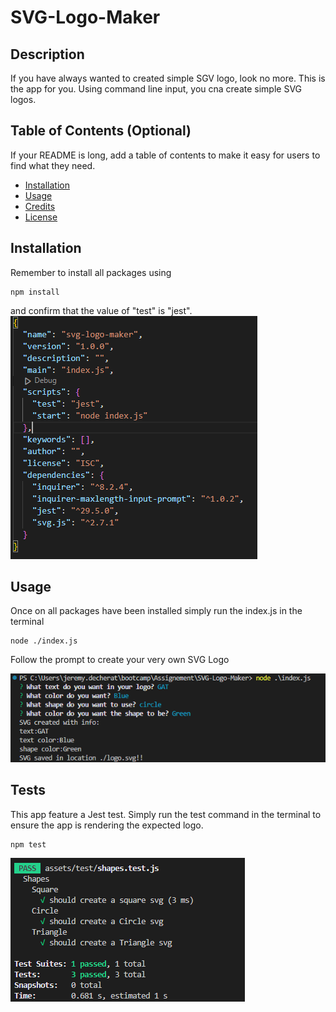 # SVG-Logo-Maker

## Description

If you have always wanted to created simple SGV logo, look no more. This is the app for you.
Using command line input, you cna create simple SVG logos.

## Table of Contents (Optional)

If your README is long, add a table of contents to make it easy for users to find what they need.

- [Installation](#installation)
- [Usage](#usage)
- [Credits](#credits)
- [License](#license)

## Installation

Remember to install all packages using 
```console
npm install
```
and confirm that the value of "test" is "jest".
![Packages](./assets/images/packages.png)

## Usage

Once on all packages have been installed simply run the index.js in the terminal
```console
node ./index.js
```
Follow the prompt to create your very own SVG Logo

![User Input](./assets/images/user%20input.png)

## Tests

This app feature a Jest test.
Simply run the test command in the terminal to ensure the app is rendering the expected logo.
```console
npm test
```
![test](./assets/images/test.png)